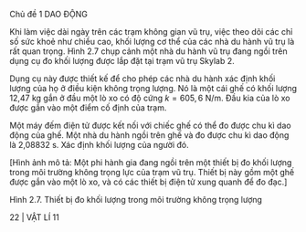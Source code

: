 Chủ đề 1 DAO ĐỘNG

Khi làm việc dài ngày trên các trạm không gian vũ trụ, việc theo dõi các chỉ số sức khoẻ như chiều cao, khối lượng cơ thể của các nhà du hành vũ trụ là rất quan trọng. Hình 2.7 chụp cảnh một nhà du hành vũ trụ đang ngồi trên dụng cụ đo khối lượng được lắp đặt tại trạm vũ trụ Skylab 2.

Dụng cụ này được thiết kế để cho phép các nhà du hành xác định khối lượng của họ ở điều kiện không trọng lượng. Nó là một cái ghế có khối lượng 12,47 kg gắn ở đầu một lò xo có độ cứng $k = 605,6$ N/m. Đầu kia của lò xo được gắn vào một điểm cố định của trạm.

Một máy đếm điện tử được kết nối với chiếc ghế có thể đo được chu kì dao động của ghế. Một nhà du hành ngồi trên ghế và đo được chu kì dao động là 2,08832 s. Xác định khối lượng của người đó.

[Hình ảnh mô tả: Một phi hành gia đang ngồi trên một thiết bị đo khối lượng trong môi trường không trọng lực của trạm vũ trụ. Thiết bị này gồm một ghế được gắn vào một lò xo, và có các thiết bị điện tử xung quanh để đo đạc.]

Hình 2.7. Thiết bị đo khối lượng trong môi trường không trọng lượng

22 | VẬT LÍ 11